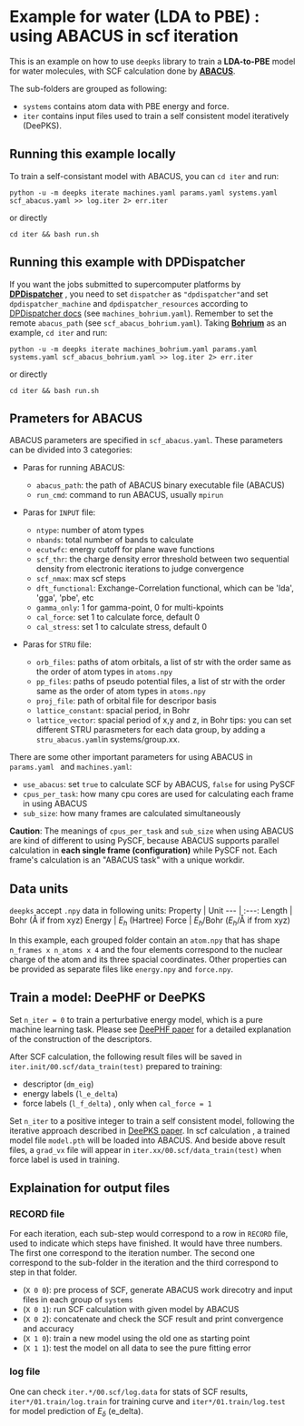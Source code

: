 # Example for water (LDA to PBE) : using ABACUS in scf iteration

This is an example on how to use `deepks` library to train a **LDA-to-PBE** model for water molecules, with SCF calculation done by **[ABACUS](https://github.com/deepmodeling/abacus-develop)**. 

The sub-folders are grouped as following:

- `systems` contains atom data with PBE energy and force.
- `iter` contains input files used to train a self consistent model iteratively (DeePKS).

## Running this example locally

To train a self-consistant model with ABACUS, you can `cd iter` and run:

`python -u -m deepks iterate machines.yaml params.yaml systems.yaml scf_abacus.yaml >> log.iter 2> err.iter`

or directly

`cd iter && bash run.sh`

## Running this example with DPDispatcher

If you want the jobs submitted to supercomputer platforms by **[DPDispatcher](https://github.com/deepmodeling/dpdispatcher)** , you need to set `dispatcher` as `"dpdispatcher"`and set `dpdispatcher_machine` and `dpdispatcher_resources` according to [DPDispatcher docs](https://dpdispatcher.readthedocs.io/) (see `machines_bohrium.yaml`). Remember to set the remote `abacus_path` (see `scf_abacus_bohrium.yaml`). Taking **[Bohrium](https://bohrium.dp.tech/)** as an example, `cd iter` and run:

`python -u -m deepks iterate machines_bohrium.yaml params.yaml systems.yaml scf_abacus_bohrium.yaml >> log.iter 2> err.iter`

or directly

`cd iter && bash run.sh`

## Prameters for ABACUS 
ABACUS parameters are specified in `scf_abacus.yaml`. These parameters can be divided into 3 categories:

- Paras for running ABACUS:
   - `abacus_path`: the path of ABACUS binary executable file (ABACUS) 
   - `run_cmd`: command to run ABACUS, usually `mpirun`

- Paras for `INPUT` file:
    - `ntype`: number of atom types
    - `nbands`: total number of bands to calculate
    - `ecutwfc`: energy cutoff for plane wave functions
    - `scf_thr`: the charge density error threshold between two sequential density from electronic iterations to judge convergence
    - `scf_nmax`: max scf steps
    - `dft_functional`: Exchange-Correlation functional, which can be 'lda', 'gga', 'pbe', etc
    - `gamma_only`: 1 for gamma-point, 0 for multi-kpoints
    - `cal_force`: set 1 to calculate force, default 0
    - `cal_stress`: set 1 to calculate stress, default 0

- Paras for `STRU` file:
    - `orb_files`: paths of atom orbitals, a list of str with the order same as the order of atom types in `atoms.npy`
    - `pp_files`: paths of pseudo potential files, a list of str with the order same as the order of atom types in `atoms.npy`
    - `proj_file`: path of orbital file for descripor basis
    - `lattice_constant`: spacial period, in Bohr
    - `lattice_vector`: spacial period of x,y and z, in Bohr
tips: you can set different STRU parasmeters for each data group, by adding a `stru_abacus.yaml`in systems/group.xx.

There are some other important parameters for using ABACUS in `params.yaml ` and `machines.yaml`:
- `use_abacus`: set `true` to calculate SCF by ABACUS, `false` for using PySCF
- `cpus_per_task`: how many cpu cores are used for calculating each frame in using ABACUS
- `sub_size`: how many frames are calculated simultaneously

**Caution**: The meanings of `cpus_per_task` and `sub_size` when using ABACUS are kind of different to using PySCF, because ABACUS supports parallel calculation in **each single frame (configuration)**  while PySCF not. Each frame's calculation is an "ABACUS task" with a unique workdir. 


## Data units
`deepks` accept `.npy` data in following units: 
Property | Unit
---	     | :---:
Length	 | Bohr (Å if from xyz)
Energy	 | $E_h$ (Hartree)
Force	   | $E_h$/Bohr ($E_h$/Å if from xyz)

In this example, each grouped folder contain an `atom.npy` that has shape `n_frames x n_atoms x 4` and the four elements correspond to the nuclear charge of the atom and its three spacial coordinates.
Other properties can be provided as separate files like `energy.npy` and `force.npy`.


## Train a model: DeePHF or DeePKS

Set `n_iter = 0` to train a perturbative energy model, which is a pure machine learning task. Please see [DeePHF paper](https://arxiv.org/pdf/2005.00169.pdf) for a detailed explanation of the construction of the descriptors. 

After SCF calculation, the following result files will be saved in `iter.init/00.scf/data_train(test)` prepared to training:

- descriptor (`dm_eig`) 
- energy labels (`l_e_delta`)
- force labels (`l_f_delta`) , only when `cal_force = 1 `

Set `n_iter` to a positive integer to train a self consistent model, following the iterative approach described in [DeePKS paper](https://arxiv.org/pdf/2008.00167.pdf). In scf calculation , a trained model file `model.pth` will be loaded into ABACUS. And beside above result files, a `grad_vx` file will appear in `iter.xx/00.scf/data_train(test)` when force label is used in training.


## Explaination for output files

### RECORD file

For each iteration, each sub-step would correspond to a row in `RECORD` file, used to indicate which steps have finished. It would have three numbers. The first one correspond to the iteration number. The second one correspond to the sub-folder in the iteration and the third correspond to step in that folder.

- (`X 0 0`): pre process of SCF, generate ABACUS work direcotry and input files in each group of `systems`
- (`X 0 1`): run SCF calculation with given model by ABACUS
- (`X 0 2`): concatenate and check the SCF result and print convergence and accuracy
- (`X 1 0`): train a new model using the old one as starting point
- (`X 1 1`): test the model on all data to see the pure fitting error

### log file

One can check `iter.*/00.scf/log.data` for stats of SCF results, `iter*/01.train/log.train` for training curve and `iter*/01.train/log.test` for model prediction of $E_\delta$ (e_delta).

 